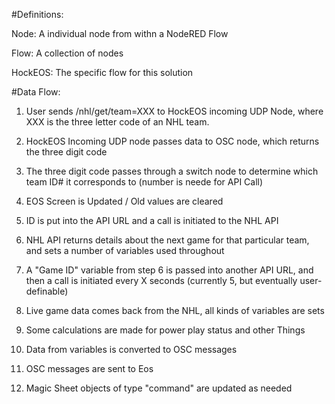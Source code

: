#Definitions:

Node: A individual node from withn a NodeRED Flow

Flow: A collection of nodes

HockEOS: The specific flow for this solution



#Data Flow:

1) User sends /nhl/get/team=XXX to HockEOS incoming UDP Node, where XXX is the three letter code of an NHL team.

2) HockEOS Incoming UDP node passes data to OSC node, which returns the three digit code

3) The three digit code passes through a switch node to determine which team ID# it corresponds to (number is neede for API Call)

4) EOS Screen is Updated / Old values are cleared

5) ID is put into the API URL and a call is initiated to the NHL API

6) NHL API returns details about the next game for that particular team, and sets a number of variables used throughout

7) A "Game ID" variable from step 6 is passed into another API URL, and then a call is initiated every X seconds (currently 5, but eventually user-definable)

8) Live game data comes back from the NHL, all kinds of variables are sets

9) Some calculations are made for power play status and other Things

10) Data from variables is converted to OSC messages

11) OSC messages are sent to Eos

12) Magic Sheet objects of type "command" are updated as needed
